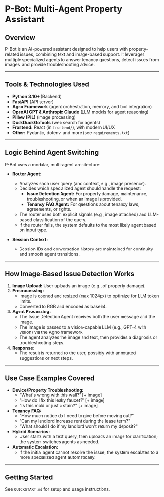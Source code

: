 # P-Bot: Multi-Agent Property Assistant

## Overview
P-Bot is an AI-powered assistant designed to help users with property-related issues, combining text and image-based support. It leverages multiple specialized agents to answer tenancy questions, detect issues from images, and provide troubleshooting advice.

---

## Tools & Technologies Used

- **Python 3.10+** (Backend)
- **FastAPI** (API server)
- **Agno Framework** (agent orchestration, memory, and tool integration)
- **OpenAI GPT & Anthropic Claude** (LLM models for agent reasoning)
- **Pillow (PIL)** (image processing)
- **DuckDuckGoTools** (web search for agents)
- **Frontend:** React (in `frontend/`), with modern UI/UX
- **Other:** Pydantic, dotenv, and more (see `requirements.txt`)

---

## Logic Behind Agent Switching

P-Bot uses a modular, multi-agent architecture:

- **Router Agent:**
  - Analyzes each user query (and context, e.g., image presence).
  - Decides which specialized agent should handle the request:
    - **Issue Detection Agent:** For property damage, maintenance, troubleshooting, or when an image is provided.
    - **Tenancy FAQ Agent:** For questions about tenancy laws, agreements, or rights.
  - The router uses both explicit signals (e.g., image attached) and LLM-based classification of the query.
  - If the router fails, the system defaults to the most likely agent based on input type.

- **Session Context:**
  - Session IDs and conversation history are maintained for continuity and smooth agent transitions.

---

## How Image-Based Issue Detection Works

1. **Image Upload:** User uploads an image (e.g., of property damage).
2. **Preprocessing:**
   - Image is opened and resized (max 1024px) to optimize for LLM token limits.
   - Converted to RGB and encoded as base64.
3. **Agent Processing:**
   - The Issue Detection Agent receives both the user message and the image.
   - The image is passed to a vision-capable LLM (e.g., GPT-4 with vision) via the Agno framework.
   - The agent analyzes the image and text, then provides a diagnosis or troubleshooting steps.
4. **Response:**
   - The result is returned to the user, possibly with annotated suggestions or next steps.

---

## Use Case Examples Covered

- **Device/Property Troubleshooting:**
  - "What's wrong with this wall?" [+ image]
  - "How do I fix this leaky faucet?" [+ image]
  - "Is this mold or just a stain?" [+ image]
- **Tenancy FAQ:**
  - "How much notice do I need to give before moving out?"
  - "Can my landlord increase rent during the lease term?"
  - "What should I do if my landlord won't return my deposit?"
- **Hybrid Scenarios:**
  - User starts with a text query, then uploads an image for clarification; the system switches agents as needed.
- **Automatic Escalation:**
  - If the initial agent cannot resolve the issue, the system escalates to a more specialized agent automatically.

---

## Getting Started

See `QUICKSTART.md` for setup and usage instructions. 